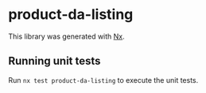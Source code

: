 # product-da-listing

This library was generated with [Nx](https://nx.dev).

## Running unit tests

Run `nx test product-da-listing` to execute the unit tests.
